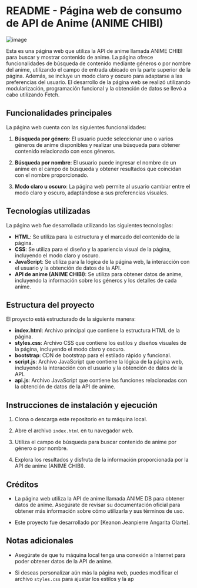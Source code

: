 # README - Página web de consumo de API de Anime (ANIME CHIBI)


![image](https://github.com/Jean0405/Anime-API/assets/95113917/689ea244-56d0-4598-91b0-df55a9d2528f)


Esta es una página web que utiliza la API de anime llamada ANIME CHIBI para buscar y mostrar contenido de anime. La página ofrece funcionalidades de búsqueda de contenido mediante géneros o por nombre del anime, utilizando el campo de entrada ubicado en la parte superior de la página. Además, se incluye un modo claro y oscuro para adaptarse a las preferencias del usuario. El desarrollo de la página web se realizó utilizando modularización, programación funcional y la obtención de datos se llevó a cabo utilizando Fetch.

## Funcionalidades principales

La página web cuenta con las siguientes funcionalidades:

1. **Búsqueda por género**: El usuario puede seleccionar uno o varios géneros de anime disponibles y realizar una búsqueda para obtener contenido relacionado con esos géneros.

2. **Búsqueda por nombre**: El usuario puede ingresar el nombre de un anime en el campo de búsqueda y obtener resultados que coincidan con el nombre proporcionado.

3. **Modo claro u oscuro**: La página web permite al usuario cambiar entre el modo claro y oscuro, adaptándose a sus preferencias visuales.

## Tecnologías utilizadas

La página web fue desarrollada utilizando las siguientes tecnologías:

- **HTML**: Se utiliza para la estructura y el marcado del contenido de la página.
- **CSS**: Se utiliza para el diseño y la apariencia visual de la página, incluyendo el modo claro y oscuro.
- **JavaScript**: Se utiliza para la lógica de la página web, la interacción con el usuario y la obtención de datos de la API.
- **API de anime (ANIME CHIBI)**: Se utiliza para obtener datos de anime, incluyendo la información sobre los géneros y los detalles de cada anime.

## Estructura del proyecto

El proyecto está estructurado de la siguiente manera:

- **index.html**: Archivo principal que contiene la estructura HTML de la página.
- **styles.css**: Archivo CSS que contiene los estilos y diseños visuales de la página, incluyendo el modo claro y oscuro.
- **bootstrap**: CDN de bootstrap para el estilado rápido y funcional.
- **script.js**: Archivo JavaScript que contiene la lógica de la página web, incluyendo la interacción con el usuario y la obtención de datos de la API.
- **api.js**: Archivo JavaScript que contiene las funciones relacionadas con la obtención de datos de la API de anime.

## Instrucciones de instalación y ejecución

1. Clona o descarga este repositorio en tu máquina local.

2. Abre el archivo `index.html` en tu navegador web.

3. Utiliza el campo de búsqueda para buscar contenido de anime por género o por nombre.

4. Explora los resultados y disfruta de la información proporcionada por la API de anime (ANIME CHIBI).

## Créditos

- La página web utiliza la API de anime llamada ANIME DB para obtener datos de anime. Asegúrate de revisar su documentación oficial para obtener más información sobre cómo utilizarla y sus términos de uso.

- Este proyecto fue desarrollado por [Keanon Jeanpierre Angarita Olarte].

## Notas adicionales

- Asegúrate de que tu máquina local tenga una conexión a Internet para poder obtener datos de la API de anime.

- Si deseas personalizar aún más la página web, puedes modificar el archivo `styles.css` para ajustar los estilos y la ap
